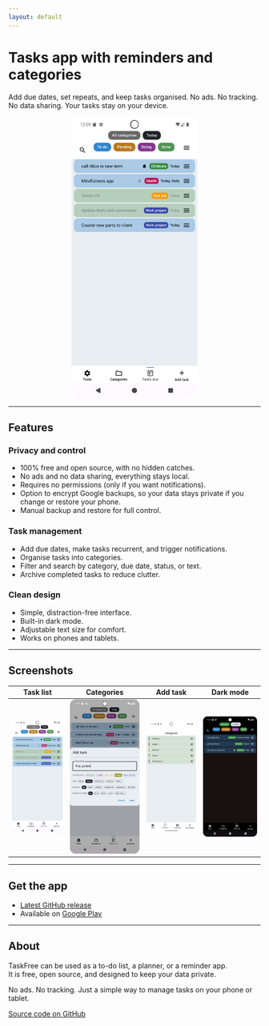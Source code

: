 ```yaml
---
layout: default
---
```


# Tasks app with reminders and categories  

Add due dates, set repeats, and keep tasks organised.
No ads. No tracking. No data sharing. Your tasks stay on your device.

<p align="center">
  <img src="images/tasks.png" alt="Tasks screenshot" style="width:50%;" />
</p>

---

## Features

### Privacy and control
- 100% free and open source, with no hidden catches.  
- No ads and no data sharing, everything stays local.  
- Requires no permissions (only if you want notifications).  
- Option to encrypt Google backups, so your data stays private if you change or restore your phone.  
- Manual backup and restore for full control.  

### Task management
- Add due dates, make tasks recurrent, and trigger notifications.  
- Organise tasks into categories.  
- Filter and search by category, due date, status, or text.  
- Archive completed tasks to reduce clutter.  

### Clean design
- Simple, distraction-free interface.  
- Built-in dark mode.  
- Adjustable text size for comfort.  
- Works on phones and tablets.  

---

## Screenshots

| Task list | Categories | Add task | Dark mode |
|-----------|------------|----------|-----------|
| ![Task list](images/tasks.png) | ![Categories](images/categories.png) | ![Adding a task](images/add_task.png) | ![Dark mode](images/dark_mode_filtered.png) |

---

## Get the app

- [Latest GitHub release](https://github.com/app-muon/AndroidTaskFree/releases)  
- Available on [Google Play](https://play.google.com/store/apps/details?id=com.taskfree.app)  

---

## About

TaskFree can be used as a to-do list, a planner, or a reminder app.  
It is free, open source, and designed to keep your data private.  

No ads. No tracking. Just a simple way to manage tasks on your phone or tablet.  

[Source code on GitHub](https://github.com/app-muon/AndroidTaskFree)
